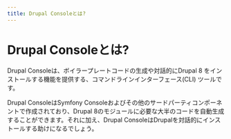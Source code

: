 ```yaml
---
title: Drupal Consoleとは?
---
```

# Drupal Consoleとは?
Drupal Consoleは、ボイラープレートコードの生成や対話的にDrupal 8 をインストールする機能を提供する、コマンドラインインターフェース(CLI) ツールです。

Drupal ConsoleはSymfony Consoleおよびその他のサードパーティコンポーネントで作成されており、Drupal 8のモジュールに必要な大半のコードを自動生成することができます。それに加え、Drupal ConsoleはDrupalを対話的にインストールする助けになるでしょう。
